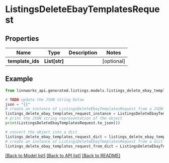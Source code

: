 # ListingsDeleteEbayTemplatesRequest


## Properties

Name | Type | Description | Notes
------------ | ------------- | ------------- | -------------
**template_ids** | **List[str]** |  | [optional] 

## Example

```python
from linnworks_api.generated.listings.models.listings_delete_ebay_templates_request import ListingsDeleteEbayTemplatesRequest

# TODO update the JSON string below
json = "{}"
# create an instance of ListingsDeleteEbayTemplatesRequest from a JSON string
listings_delete_ebay_templates_request_instance = ListingsDeleteEbayTemplatesRequest.from_json(json)
# print the JSON string representation of the object
print(ListingsDeleteEbayTemplatesRequest.to_json())

# convert the object into a dict
listings_delete_ebay_templates_request_dict = listings_delete_ebay_templates_request_instance.to_dict()
# create an instance of ListingsDeleteEbayTemplatesRequest from a dict
listings_delete_ebay_templates_request_from_dict = ListingsDeleteEbayTemplatesRequest.from_dict(listings_delete_ebay_templates_request_dict)
```
[[Back to Model list]](../README.md#documentation-for-models) [[Back to API list]](../README.md#documentation-for-api-endpoints) [[Back to README]](../README.md)


